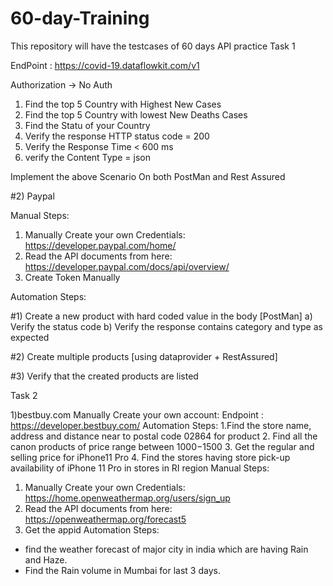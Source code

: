 # 60-day-Training
This repository will have the testcases of 60 days API practice
Task 1

EndPoint : https://covid-19.dataflowkit.com/v1

Authorization -> No Auth

1. Find the top 5 Country with Highest New Cases 
2. Find the top 5 Country with lowest New Deaths Cases
3. Find the Statu of your Country
4. Verify the response HTTP status code = 200
5. Verify the Response Time < 600 ms
6. verify the Content Type = json

Implement the above Scenario On both PostMan and Rest Assured


#2) Paypal

Manual Steps:

1) Manually Create your own Credentials: https://developer.paypal.com/home/
2) Read the API documents from here:
	https://developer.paypal.com/docs/api/overview/
3) Create Token Manually

Automation Steps:

#1) Create a new product with hard coded value in the body [PostMan]
	a) Verify the status code
	b) Verify the response contains category and type as expected

#2) Create multiple products [using dataprovider + RestAssured]

#3) Verify that the created products are listed

Task 2

1)bestbuy.com
Manually Create your own account:
Endpoint : https://developer.bestbuy.com/
Automation Steps:
1.Find the store name, address and distance near to postal code 02864 for product 
2. Find all the canon products of price range between $1000-$1500
3. Get the regular and selling price for iPhone11 Pro
4. Find the stores having store pick-up availability of iPhone 11 Pro in stores in RI region
Manual Steps:
1) Manually Create your own Credentials: https://home.openweathermap.org/users/sign_up
2) Read the API documents from here:
    https://openweathermap.org/forecast5
3) Get the appid
Automation Steps:
- find the weather forecast of major city in india which are having Rain and Haze.
- Find the Rain volume in Mumbai for last 3 days.
